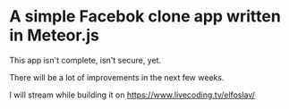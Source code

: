 # A simple Facebok clone app written in Meteor.js

This app isn't complete, isn't secure, yet.

There will be a lot of improvements in the next few weeks.

I will stream while building it on https://www.livecoding.tv/elfoslav/